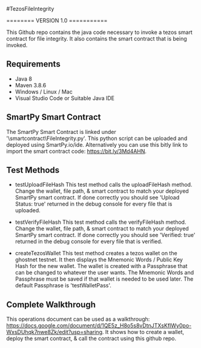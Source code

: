 #TezosFileIntegrity

======== VERSION 1.0 ===========

This Github repo contains the java code necessary to invoke a tezos smart contract for file integrity. It also contains the smart contract that is being invoked.

## Requirements

- Java 8
- Maven 3.8.6
- Windows / Linux / Mac
- Visual Studio Code or Suitable Java IDE

## SmartPy Smart Contract

The SmartPy Smart Contract is linked under '\smartcontract\FileIntegrity.py'. This python script can be uploaded and deployed using SmartPy.io/ide. Alternatively you can use this bitly link to import the smart contract code: https://bit.ly/3Md4AHN.

## Test Methods

- testUploadFileHash
This test method calls the uploadFileHash method. Change the wallet, file path, & smart contract to match your deployed SmartPy smart contract. If done correctly you should see 'Upload Status: true' returned in the debug console for every file that is uploaded.  

- testVerifyFileHash
This test method calls the verifyFileHash method. Change the wallet, file path, & smart contract to match your deployed SmartPy smart contract. If done correctly you should see 'Verified: true' returned in the debug console for every file that is verified.  

- createTezosWallet
This test method creates a tezos wallet on the ghostnet testnet. It then displays the Mnemonic Words / Public Key Hash for the new wallet. The wallet is created with a Passphrase that can be changed to whatever the user wants. The Mnemonic Words and Passphrase must be saved if that wallet is needed to be used later. The default Passphrase is 'testWalletPass'.

## Complete Walkthrough

This operations document can be used as a walkthrough: https://docs.google.com/document/d/1QE5z_H8o5s8vDtnJTXsKfIWy0po-WxsDUhqk7nwe8Zk/edit?usp=sharing.
It shows how to create a wallet, deploy the smart contract, & call the contract using this github repo. 